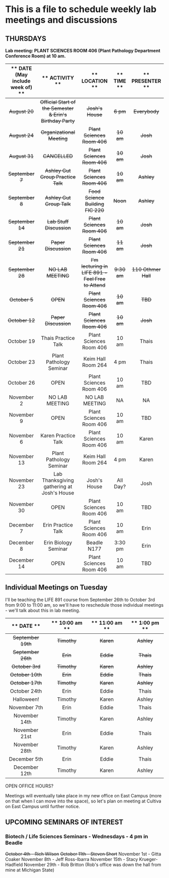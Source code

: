 # This is a file to schedule weekly lab meetings and discussions

## __THURSDAYS__

__Lab meeting: PLANT SCIENCES ROOM 406 (Plant Pathology Department Conference Room) at 10 am.__

** DATE (May include week of) **|** ACTIVITY **|** LOCATION **|** TIME **|** PRESENTER **
:-----:|:-----:|:-----:|:-----:|:-----:
~~August 20~~ | ~~Official Start of the Semester & Erin's Birthday Party~~ | ~~Josh's House~~ | ~~6 pm~~ | ~~Everybody~~
~~August 24~~ | ~~Organizational Meeting~~ | ~~Plant Sciences Room 406~~ | ~~10 am~~ | ~~Josh~~
~~August 31~~ | ~~CANCELLED~~ | ~~Plant Sciences Room 406~~ | ~~10 am~~ | ~~Josh~~
~~September 7~~ | ~~Ashley Gut Group Practice Talk~~ | ~~Plant Sciences Room 406~~ | ~~10 am~~ | ~~Ashley~~
~~September 8~~ | ~~Ashley Gut Group Talk~~ | ~~Food Science Building FIC 220~~ | ~~Noon~~ | ~~Ashley~~
~~September 14~~ | ~~Lab Stuff Discussion~~ | ~~Plant Sciences Room 406~~ | ~~10 am~~ |  ~~Josh~~
~~September 21~~ | ~~Paper Discussion~~ | ~~Plant Sciences Room 406~~ | ~~11 am~~ |  ~~Josh~~
~~September 28~~ | ~~NO LAB MEETING~~ | ~~I'm lecturing in LIFE 891 - Feel Free to Attend~~ | ~~9:30 am~~ |  ~~110 Othmer Hall~~
~~October 5~~ | ~~OPEN~~ | ~~Plant Sciences Room 406~~ | ~~10 am~~ |  ~~TBD~~
~~October 12~~ | ~~Paper Discussion~~ | ~~Plant Sciences Room 406~~ | ~~10 am~~ |  ~~Josh~~
October 19 | Thais Practice Talk | Plant Sciences Room 406 | 10 am |  Thais
October 23 | Plant Pathology Seminar | Keim Hall Room 264 | 4 pm | Thais
October 26 | OPEN | Plant Sciences Room 406 | 10 am |  TBD
November 2 | NO LAB MEETING | NO LAB MEETING | NA |  NA
November 9 | OPEN | Plant Sciences Room 406 | 10 am |  TBD
November 6 | Karen Practice Talk | Plant Sciences Room 406 | 10 am |  Karen
November 13 | Plant Pathology Seminar | Keim Hall Room 264 | 4 pm |  Karen
November 23 | Lab Thanksgiving gathering at Josh's House | Josh's House | All Day? |  Josh
November 30 | OPEN | Plant Sciences Room 406 | 10 am |  TBD
December 7 | Erin Practice Talk | Plant Sciences Room 406 | 10 am |  Erin
December 8 | Erin Biology Seminar | Beadle N177 | 3:30 pm | Erin
December 14 | OPEN | Plant Sciences Room 406 | 10 am |  TBD

## __Individual Meetings on Tuesday__

I'll be teaching the LIFE 891 course from September 26th to October 3rd from 9:00 to 11:00 am, so we'll have to reschedule those individual meetings - we'll talk about this in lab meeting.

** DATE **|** 10:00 am **|** 11:00 am **|** 1:00 pm **
:-----:|:-----:|:-----:|:-----:
~~September 19th~~ | ~~Timothy~~ | ~~Karen~~ | ~~Ashley~~
~~September 26th~~ | ~~Erin~~ | ~~Eddie~~ | ~~Thais~~
~~October 3rd~~ | ~~Timothy~~ | ~~Karen~~ | ~~Ashley~~
~~October 10th~~ | ~~Erin~~ | ~~Eddie~~ | ~~Thais~~
~~October 17th~~ | ~~Timothy~~ | ~~Karen~~ | ~~Ashley~~
October 24th | Erin | Eddie | Thais
Halloween! | Timothy | Karen | Ashley
November 7th | Erin | Eddie | Thais
November 14th | Timothy | Karen | Ashley
November 21st | Erin | Eddie | Thais
November 28th | Timothy | Karen | Ashley
December 5th | Erin | Eddie | Thais
December 12th | Timothy | Karen | Ashley

OPEN OFFICE HOURS?

Meetings will eventually take place in my new office on East Campus (more on that when I can move into the space), so let's plan on meeting at Cultiva on East Campus until further notice.

## __UPCOMING SEMINARS OF INTEREST__

### Biotech / Life Sciences Seminars - Wednesdays - 4 pm in Beadle

~~October 4th - Rich Wilson~~
~~October 11th - Steven Short~~
November 1st - Gitta Coaker
November 8th - Jeff Ross-Ibarra
November 15th - Stacy Krueger-Hadfield
November 29th - Rob Britton (Rob's office was down the hall from mine at Michigan State)


